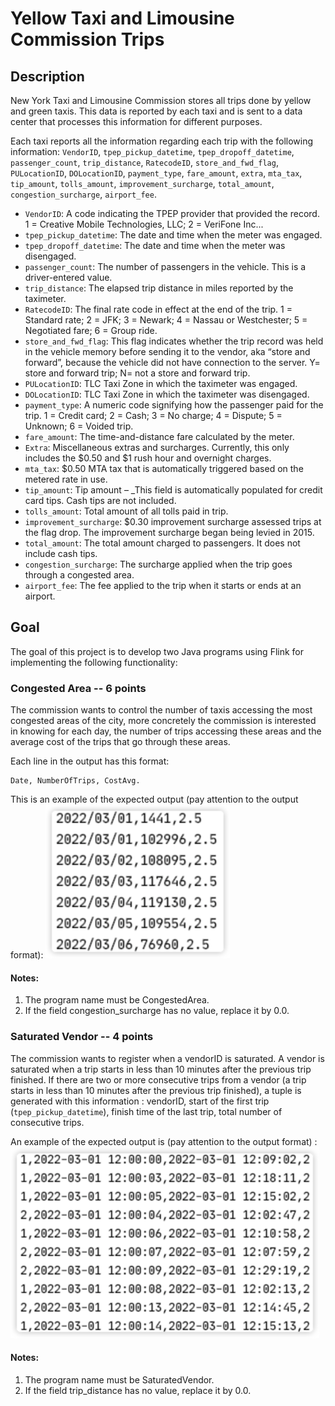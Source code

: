 # Yellow Taxi and Limousine Commission Trips

## Description

New York Taxi and Limousine Commission stores all trips done by yellow and green taxis. This data is reported by each taxi and is sent to a data center that processes this information for different purposes.

Each taxi reports all the information regarding each trip with the following information: `VendorID`, `tpep_pickup_datetime`, `tpep_dropoff_datetime`, `passenger_count`, `trip_distance`, `RatecodeID`, `store_and_fwd_flag`, `PULocationID`, `DOLocationID`, `payment_type`, `fare_amount`, `extra`, `mta_tax`, `tip_amount`, `tolls_amount`, `improvement_surcharge`, `total_amount`, `congestion_surcharge`, `airport_fee`.

- `VendorID`: A code indicating the TPEP provider that provided the record. 1 = Creative Mobile Technologies, LLC; 2 = VeriFone Inc...
- `tpep_pickup_datetime`: The date and time when the meter was engaged.
- `tpep_dropoff_datetime`: The date and time when the meter was disengaged.
- `passenger_count`: The number of passengers in the vehicle. This is a driver-entered value.
- `trip_distance`: The elapsed trip distance in miles reported by the taximeter.
- `RatecodeID`: The final rate code in effect at the end of the trip. 1 = Standard rate; 2 = JFK; 3 = Newark; 4 = Nassau or Westchester; 5 = Negotiated fare; 6 = Group ride.
- `store_and_fwd_flag`: This flag indicates whether the trip record was held in the vehicle memory before sending it to the vendor, aka “store and forward”, because the vehicle did not have connection to the server. Y= store and forward trip; N= not a store and forward trip.
- `PULocationID`: TLC Taxi Zone in which the taximeter was engaged.
- `DOLocationID`: TLC Taxi Zone in which the taximeter was disengaged.
- `payment_type`: A numeric code signifying how the passenger paid for the trip. 1 = Credit card; 2 = Cash; 3 = No charge; 4 = Dispute; 5 = Unknown; 6 = Voided trip.
- `fare_amount`: The time-and-distance fare calculated by the meter.
- `Extra`:  Miscellaneous extras and surcharges. Currently, this only includes the $0.50 and $1 rush hour and overnight charges.
- `mta_tax`: $0.50 MTA tax that is automatically triggered based on the metered rate in use.
- `tip_amount`: Tip amount – _This field is automatically populated for credit card tips. Cash tips are not included.
- `tolls_amount`: Total amount of all tolls paid in trip.
- `improvement_surcharge`: $0.30 improvement surcharge assessed trips at the flag drop. The improvement surcharge began being levied in 2015.
- `total_amount`: The total amount charged to passengers. It does not include cash tips.
- `congestion_surcharge`: The surcharge applied when the trip goes through a congested area.
- `airport_fee`: The fee applied to the trip when it starts or ends at an airport.

## Goal

The goal of this project is to develop two Java programs using Flink for implementing the following functionality:

### Congested Area -- 6 points

The commission wants to control the number of taxis accessing the most congested areas of the city, more concretely the commission is interested in knowing for each day, the number of trips accessing these areas and the average cost of the trips that go through these areas.

Each line in the output has this format:

```
Date, NumberOfTrips, CostAvg.
```

This is an example of the expected output (pay attention to the output format):
![CongestedArea](./doc/images/task1_output.png)

#### Notes:

1. The program name must be CongestedArea.
2. If the field congestion_surcharge has no value, replace it by 0.0.

### Saturated Vendor -- 4 points
The commission wants to register when a vendorID is saturated. A vendor is saturated when a trip starts in less than 10 minutes after the previous trip finished. 
If there are two or more consecutive trips from a vendor (a trip starts in less than 10 minutes after the previous trip finished), a tuple is generated with this information : vendorID, start of the first trip (`tpep_pickup_datetime`), finish time of the last trip, total number of consecutive trips.

An example of the expected output is (pay attention to the output format) :
![SaturatedVendor](./doc/images/task2_output.png)
#### Notes:
1. The program name must be SaturatedVendor.
2. If the field trip_distance has no value, replace it by 0.0.

